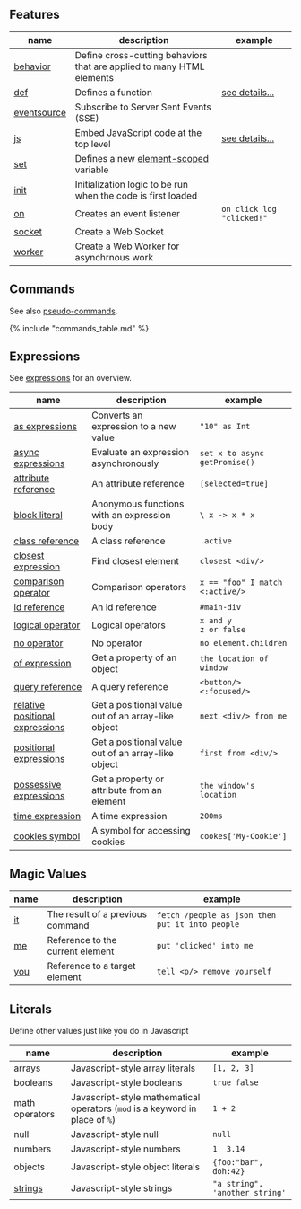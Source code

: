 
## Features

|  name | description | example
|-------|-------------|---------
| [behavior](/features/behavior) | Define cross-cutting behaviors that are applied to many HTML elements
| [def](/features/def) | Defines a function | [see details...](/features/def)
| [eventsource](/features/event-source) | Subscribe to Server Sent Events (SSE)
| [js](/features/js) | Embed JavaScript code at the top level | [see details...](/features/js)
| [set](/features/set) | Defines a new [element-scoped]((/docs#variables_and_scope)) variable
| [init](/features/init) | Initialization logic to be run when the code is first loaded
| [on](/features/on) | Creates an event listener | `on click log "clicked!"`
| [socket](/features/socket) | Create a Web Socket
| [worker](/features/worker) | Create a Web Worker for asynchrnous work

## Commands

See also [pseudo-commands](/commands/pseudo-commands/).

{% include "commands_table.md" %}

## Expressions

See [expressions](/expressions) for an overview.

| name                                                                 | description                                        | example
|----------------------------------------------------------------------|----------------------------------------------------|---------
| [as expressions](/expressions/as)                                    | Converts an expression to a new value              | `"10" as Int`
| [async expressions](/expressions/async)                              | Evaluate an expression asynchronously              | `set x to async getPromise()`
| [attribute reference](/expressions/attribute-ref)                    | An attribute reference                             | `[selected=true]`
| [block literal](/expressions/block-literal)                          | Anonymous functions with an expression body        | `\ x -> x * x`
| [class reference](/expressions/class-reference)                      | A class reference                                  | `.active`
| [closest expression](/expressions/closest)                           | Find closest element                               | `closest <div/>`
| [comparison operator](/expressions/comparison-operator)              | Comparison operators                               | `x == "foo" I match <:active/>`
| [id reference](/expressions/id-reference)                            | An id reference                                    | `#main-div`
| [logical operator](/expressions/logical-operator)                    | Logical operators                                  | `x and y`<br/>`z or false`
| [no operator](/expressions/no)                                       | No operator                                        | `no element.children`
| [of expression](/expressions/of)                                     | Get a property of an object                        | `the location of window`
| [query reference](/expressions/query-reference)                      | A query reference                                  | `<button/> <:focused/>`
| [relative positional expressions](/expressions/relative-positional/) | Get a positional value out of an array-like object | `next <div/> from me`
| [positional expressions](/expressions/positional)                    | Get a positional value out of an array-like object | `first from <div/>`
| [possessive expressions](/expressions/possessive)                    | Get a property or attribute from an element        | `the window's location`
| [time expression](/expressions/time-expression)                      | A time expression                                  | `200ms`
| [cookies symbol](/expressions/cookies)                               | A symbol for accessing cookies                     | `cookes['My-Cookie']`

## Magic Values

|  name | description | example
|-------|-------------|---------
| [it](/expressions/it) | The result of a previous command | `fetch /people as json then put it into people`
| [me](/expressions/me) | Reference to the current element | `put 'clicked' into me`
| [you](/expressions/you) | Reference to a target element | `tell <p/> remove yourself`

## Literals

Define other values just like you do in Javascript

|  name | description                                                                 | example
|-------|-----------------------------------------------------------------------------|---------
| arrays | Javascript-style array literals                                             | `[1, 2, 3]`
| booleans | Javascript-style booleans                                                   | `true false`
| math operators | Javascript-style mathematical operators (`mod` is a keyword in place of `%`) | `1 + 2`
| null | Javascript-style null                                                       | `null`
| numbers | Javascript-style numbers                                                    | `1  3.14`
| objects | Javascript-style object literals                                            | `{foo:"bar", doh:42}`
| [strings](/expressions/string) | Javascript-style strings                                                    | `"a string", 'another string'`
